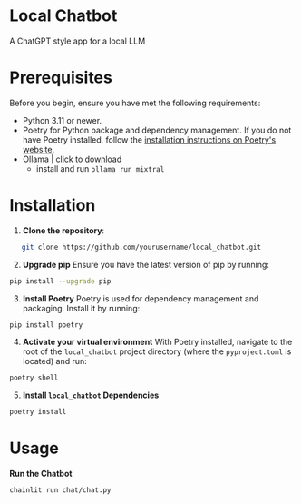 # Local Chatbot
A ChatGPT style app for a local LLM

# Prerequisites

Before you begin, ensure you have met the following requirements:

- Python 3.11 or newer.
- Poetry for Python package and dependency management. If you do not have Poetry installed, follow the [installation instructions on Poetry's website](https://python-poetry.org/docs/#installation).
- Ollama | [click to download](https://python-poetry.org/download)
    - install and run `ollama run mixtral`

# Installation
1. **Clone the repository**:
```bash
   git clone https://github.com/yourusername/local_chatbot.git
```

 
2. **Upgrade pip** 
Ensure you have the latest version of pip by running:
```sh
pip install --upgrade pip
``` 

3. **Install Poetry** 
Poetry is used for dependency management and packaging. Install it by running:
```sh
pip install poetry
```

4. **Activate your virtual environment** 
With Poetry installed, navigate to the root of the `local_chatbot` project directory (where the `pyproject.toml` is located) and run:
```sh
poetry shell
``` 


5. **Install `local_chatbot` Dependencies** 
```sh
poetry install
``` 

# Usage
**Run the Chatbot** 
```sh
chainlit run chat/chat.py
```